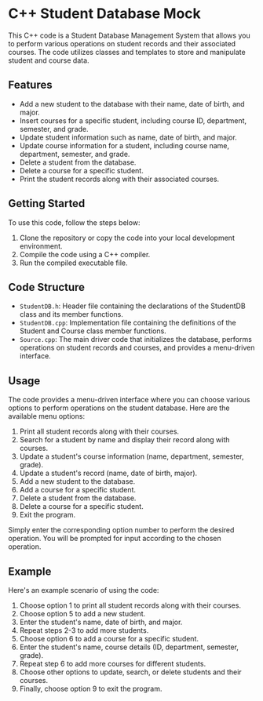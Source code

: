 
#  C++ Student Database Mock

This C++ code is a Student Database Management System that allows you to perform various operations on student records and their associated courses. The code utilizes classes and templates to store and manipulate student and course data.

## Features

- Add a new student to the database with their name, date of birth, and major.
- Insert courses for a specific student, including course ID, department, semester, and grade.
- Update student information such as name, date of birth, and major.
- Update course information for a student, including course name, department, semester, and grade.
- Delete a student from the database.
- Delete a course for a specific student.
- Print the student records along with their associated courses.

## Getting Started

To use this code, follow the steps below:

1) Clone the repository or copy the code into your local development environment.
2) Compile the code using a C++ compiler.
3) Run the compiled executable file.

## Code Structure

- `StudentDB.h`: Header file containing the declarations of the StudentDB class and its member functions.
- `StudentDB.cpp`: Implementation file containing the definitions of the Student and Course class member functions.
- `Source.cpp`: The main driver code that initializes the database, performs operations on student records and courses, and provides a menu-driven interface.

## Usage

The code provides a menu-driven interface where you can choose various options to perform operations on the student database. Here are the available menu options:

1) Print all student records along with their courses.
2) Search for a student by name and display their record along with courses.
3) Update a student's course information (name, department, semester, grade).
4) Update a student's record (name, date of birth, major).
5) Add a new student to the database.
6) Add a course for a specific student.
7) Delete a student from the database.
8) Delete a course for a specific student.
9) Exit the program.

Simply enter the corresponding option number to perform the desired operation. You will be prompted for input according to the chosen operation.

## Example

Here's an example scenario of using the code:

1) Choose option 1 to print all student records along with their courses.
2) Choose option 5 to add a new student.
3) Enter the student's name, date of birth, and major.
4) Repeat steps 2-3 to add more students.
5) Choose option 6 to add a course for a specific student.
6) Enter the student's name, course details (ID, department, semester, grade).
7) Repeat step 6 to add more courses for different students.
8) Choose other options to update, search, or delete students and their courses.
9) Finally, choose option 9 to exit the program.

